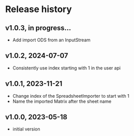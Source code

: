 # Release history

## v1.0.3, in progress...
- Add import ODS from an InputStream

## v1.0.2, 2024-07-07
- Consistently use index starting with 1 in the user api

## v1.0.1, 2023-11-21
- Change index of the SpreadsheetImporter to start with 1
- Name the imported Matrix after the sheet name

## v1.0.0, 2023-05-18
- initial version